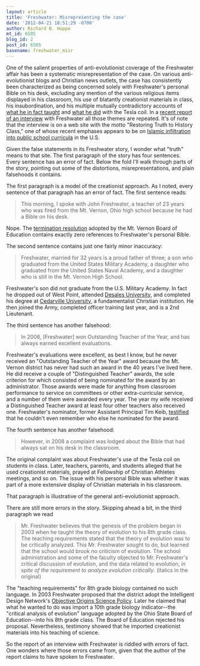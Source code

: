 ```yaml
---
layout: article
title: 'Freshwater: Misrepresenting the case'
date: '2012-04-21 18:51:29 -0700'
author: Richard B. Hoppe
mt_id: 6505
blog_id: 2
post_id: 6505
basename: freshwater_misr
---
```

One of the salient properties of anti-evolutionist coverage of the Freshwater affair has been a systematic misrepresentation of the case. On various anti-evolutionist blogs and Christian news outlets, the case has consistently been characterized as being concerned solely with Freshwater's personal Bible on his desk, excluding any mention of the various religious items displayed in his classroom, his use of blatantly creationist materials in class, his insubordination, and his multiple mutually contradictory accounts of [what he in fact taught](http://pandasthumb.org/archives/2011/12/freshwater-he-t.html) and [what he did](http://pandasthumb.org/archives/2009/11/freshwater-a-bo.html) with the Tesla coil. In a [recent report of an interview](http://education-curriculum-reform-government-schools.org/w/tag/john-freshwater/) with Freshwater all those themes are repeated. It's of note that the interview is on a web site with the motto "Restoring Truth to History Class," one of whose recent emphases appears to be on [Islamic infiltration into public school curricula](http://education-curriculum-reform-government-schools.org/w/category/history-textbooks/) in the U.S. 

Given the false statements in its Freshwater story, I wonder what "truth" means to that site. The first paragraph of the story has four sentences. Every sentence has an error of fact. Below the fold I'll walk through parts of the story, pointing out some of the distortions, misrepresentations, and plain falsehoods it contains.

The first paragraph is a model of the creationist approach. As I noted, every sentence of that paragraph has an error of fact. The first sentence reads:

> This morning, I spoke with John Freshwater, a teacher of 23 years who was fired from the Mt. Vernon, Ohio high school because he had a Bible on his desk.

Nope. The [termination resolution](http://pandasthumb.org/archives/2011/01/freshwater-the-6.html) adopted by the Mt. Vernon Board of Education contains exactly zero references to Freshwater's personal Bible.

The second sentence contains just one fairly minor inaccuracy:

> Freshwater, married for 32 years is a proud father of three; a son who graduated from the United States Military Academy, a daughter who graduated from the United States Naval Academy, and a daughter who is still in the Mt. Vernon High School. 

Freshwater's son did not graduate from the U.S. Military Academy. In fact he dropped out of West Point, attended [Desales University](http://www.desales.edu/), and completed his degree at [Cedarville University](http://www.cedarville.edu/), a fundamentalist Christian institution. He then joined the Army, completed officer training last year, and is a 2nd Lieutenant.

The third sentence has another falsehood:

> In 2006, \[Freshwater\] won Outstanding Teacher of the Year, and has always earned excellent evaluations.

Freshwater's evaluations were excellent, as best I know, but he never received an "Outstanding Teacher of the Year" award because the Mt. Vernon district has never had such an award in the 40 years I've lived here. He did receive a couple of "Distinguished Teacher" awards, the sole criterion for which consisted of being nominated for the award by an administrator. Those awards were made for anything from classroom performance to service on committees or other extra-curricular service, and a number of them were awarded every year. The year my wife received a Distinguished Teacher award at least four other teachers also received one. Freshwater's nominator, former Assistant Principal Tim Keib, [testified](http://pandasthumb.org/archives/2009/11/freshwater-octo-1.html) that he couldn't even remember who else he nominated for the award.

The fourth sentence has another falsehood:

> However, in 2008 a complaint was lodged about the Bible that had always sat on his desk in the classroom.

The original complaint was about Freshwater's use of the Tesla coil on students in class. Later, teachers, parents, and students alleged that he used creationist materials, prayed at Fellowship of Christian Athletes meetings, and so on. The issue with his personal Bible was whether it was part of a more extensive display of Christian materials in his classroom.

That paragraph is illustrative of the general anti-evolutionist approach.

There are still more errors in the story. Skipping ahead a bit, in the third paragraph we read

> Mr. Freshwater believes that the genesis of the problem began in 2003 when he taught the theory of evolution to his 8th grade class. The teaching requirements stated that the theory of evolution was to be critically analyzed. This Mr. Freshwater sought to do, but learned that the school would brook no criticism of evolution. The school administration and some of the faculty objected to Mr. Freshwater's critical discussion of evolution, and the data related to evolution, _in spite of the requirement to analyze evolution critically_. (italics in the original)

The "teaching requirements" for 8th grade biology contained no such language. In 2003 Freshwater proposed that the district adopt the Intelligent Design Network's [Objective Origins Science Policy](http://www.intelligentdesignnetwork.org/SchoolPolicy.htm). Later he claimed that what he wanted to do was import a 10th grade biology indicator--the "critical analysis of evolution" language adopted by the Ohio State Board of Education--into his 8th grade class. The Board of Education rejected his proposal. Nevertheless, testimony showed that he imported creationist materials into his teaching of science.

So the report of an interview with Freshwater is riddled with errors of fact. One wonders where those errors came from, given that the author of the report claims to have spoken to Freshwater.
